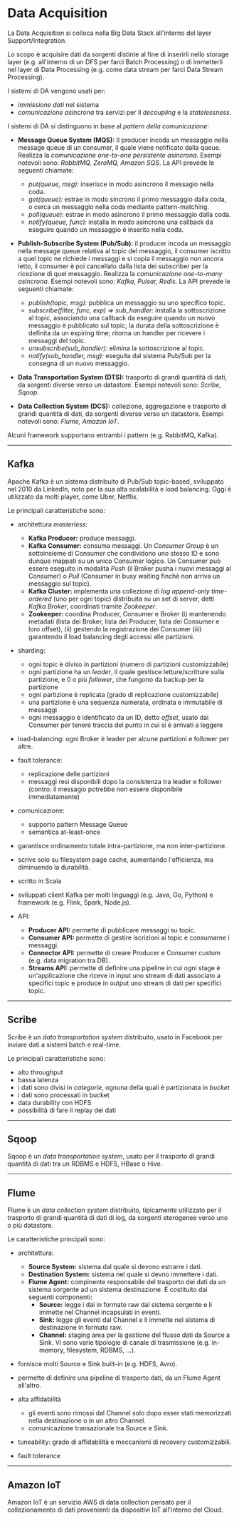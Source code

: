 # Data Acquisition
La Data Acquisition si colloca nella Big Data Stack all'interno del layer Support/Integration.

Lo scopo è acquisire dati da sorgenti distinte al fine di inserirli nello storage layer (e.g. all'interno di un DFS per farci Batch Processing) o di immetterli nel layer di Data Processing (e.g. come data stream per farci Data Stream Processing).

I sistemi di DA vengono usati per:
* *immissione dati* nel sistema
* *comunicazione asincrona* tra servizi per il *decoupling* e la *statelessness*.

I sistemi di DA si distinguono in base al *pattern della comunicazione*:

* **Message Queue System (MQS):** Il producer incoda un messaggio nella message queue di un consumer, il quale viene notificato dalla queue.
Realizza la *comunicazione one-to-one persistente asincrona*.
Esempi notevoli sono: *RabbitMQ, ZeroMQ, Amazon SQS*.
La API prevede le seguenti chiamate:
  * *put(queue, msg):* inserisce in modo asincrono il messagio nella coda.
  * *get(queue):* estrae in modo sincrono il primo messaggio dalla coda, o cerca un messaggio nella coda mediante pattern-matching.
  * *poll(queue):* estrae in modo asincrono il primo messaggio dalla coda.
  * *notify(queue, func):* installa in modo asincrono una callback da eseguire quando un messaggio è inserito nella coda.

* **Publish-Subscribe System (Pub/Sub):** il producer incoda un messaggio nella message queue relativa al topic del messaggio, il consumer iscritto a quel topic ne richiede i messaggi e si copia il messaggio non ancora letto, il consumer è poi cancellato dalla lista dei subscriber per la ricezione di quel messaggio.
Realizza la *comunicazione one-to-many asincrona*.
Esempi notevoli sono: *Kafka, Pulsar, Redis*.
La API prevede le seguenti chiamate:
  * *publish(topic, msg):* pubblica un messaggio su uno specifico topic.
  * *subscribe(filter, func, exp) => sub_handler:* installa la sottoscrizione al topic, associando una callback da eseguire quando un nuovo messaggio è pubblicato sul topic; la durata della sottoscrizione è definita da un expiring time; ritorna un handler per ricevere i messaggi del topic.
  * *unsubscribe(sub_handler):* elimina la sottoscrizione al topic.
  * *notify(sub_handler, msg):* eseguita dal sistema Pub/Sub per la consegna di un nuovo messaggio.

* **Data Transportation System (DTS):** trasporto di grandi quantità di dati, da sorgenti diverse verso un datastore.
Esempi notevoli sono: *Scribe, Sqoop*.

* **Data Collection System (DCS):** collezione, aggregazione e trasporto di grandi quantità di dati, da sorgenti diverse verso un datastore.
Esempi notevoli sono: *Flume, Amazon IoT*.

Alcuni framework supportano entrambi i pattern (e.g. RabbitMQ, Kafka).

---

## Kafka
Apache Kafka è un sistema distribuito di Pub/Sub topic-based, sviluppato nel 2010 da LinkedIn, noto per la sua alta scalabilità e load balancing.
Oggi è utilizzato da molti player, come Uber, Netflix.

Le principali caratteristiche sono:

* architettura *masterless*:
  * **Kafka Producer:** produce messaggi.
  * **Kafka Consumer:** consuma messaggi. Un *Consumer Group* è un sottoinsieme di Consumer che condividono uno stesso ID e sono dunque mappati su un unico Consumer logico. Un Consumer può essere eseguito in modalità *Push* (il Broker pusha i nuovi messaggi al Consumer) o *Pull* (Consumer in busy waiting finchè non arriva un messaggio sul topic).
  * **Kafka Cluster:** implementa una collezione di *log append-only time-ordered* (uno per ogni topic) distribuita su un set di server, detti *Kafka Broker*, coordinati tramite *Zookeeper*.
  * **Zookeeper:** coordina Producer, Consumer e Broker (i) mantenendo metadati (lista dei Broker, lista dei Producer, lista dei Consumer e loro offset), (ii) gestendo la registrazione dei Consumer (iii) garantendo il load balancing degli accessi alle partizioni.

* sharding:
  * ogni topic è diviso in partizioni (numero di partizioni customizzabile)
  * ogni partizione ha un *leader*, il quale gestisce letture/scritture sulla partizione, e 0 o più *follower*, che fungono da backup per la partizione
  * ogni partizione è replicata (grado di replicazione customizzabile)
  * una partizione è una sequenza numerata, ordinata e immutabile di messaggi
  * ogni messaggio è identificato da un ID, detto *offset*, usato dai Consumer per tenere traccia del punto in cui si è arrivati a leggere


* load-balancing: ogni Broker è leader per alcune partizioni e follower per altre.

* fault tolerance:
  * replicazione delle partizioni
  * messaggi resi disponibili dopo la consistenza tra leader e follower (contro: il messagio potrebbe non essere disponibile immediatamente)

* comunicazione:
  * supporto pattern Message Queue
  * semantica at-least-once

* garantisce ordinamento totale intra-partizione, ma non inter-partizione.
* scrive solo su filesystem page cache, aumentando l'efficienza, ma diminuendo la durabilità.

* scritto in Scala
* sviluppati client Kafka per molti linguaggi (e.g. Java, Go, Python) e framework (e.g. Flink, Spark, Node.js).
* API:
  * **Producer API:** permette di pubblicare messaggi su topic.
  * **Consumer API:** permette di gestire iscrizioni ai topic e consumarne i messaggi.
  * **Connector API:** permette di creare Producer e Consumer custom (e.g. data migration tra DB).
  * **Streams API:** permette di definire una pipeline in cui ogni stage è un'applicazione che riceve in input uno stream di dati associato a specifici topic e produce in output uno stream di dati per specifici topic.

---

## Scribe
Scribe è un *data transportation system* distribuito, usato in Facebook per inviare dati a sistemi batch e real-time.

Le principali caratteristiche sono:
* alto throughput
* bassa latenza
* i dati sono divisi in *categorie*, ognuna della quali è partizionata in *bucket*
* i dati sono processati in bucket
* data durability con HDFS
* possibilità di fare il replay dei dati

---

## Sqoop
Sqoop è un *data transportation system*, usato per il trasporto di grandi quantità di dati tra un RDBMS e HDFS, HBase o Hive.

---

## Flume
Flume è un *data collection system* distribuito, tipicamente utilizzato per il trasporto di grandi quantità di dati di log, da sorgenti eterogenee verso uno o più datastore.

Le caratteristiche principali sono:

* architettura:
  * **Source System:** sistema dal quale si devono estrarre i dati.
  * **Destination System:** sistema nel quale si devno immettere i dati.
  * **Flume Agent:** compinente responsabile del trasporto dei dati da un sistema sorgente ad un sistema destinazione. È costituito dai seguenti componenti:
    * **Source:** legge i dai in formato raw dal sistema sorgente e li immette nel Channel incapsulati in eventi.
    * **Sink:** legge gli eventi dal Channel e li immette nel sistema di destinazione in formato raw.
    * **Channel:** staging area per la gestione del flusso dati da Source a Sink. Vi sono varie tipologie di canale di trasmissione (e.g. in-memory, filesystem, RDBMS, ...).
* fornisce molti Source e Sink built-in (e.g. HDFS, Avro).
* permette di definire una pipeline di trasporto dati, da un Flume Agent all'altro.

* alta affidabilità
  * gli eventi sono rimossi dal Channel solo dopo esser stati memorizzati nella destinazione o in un altro Channel.
  * comunicazione transazionale tra Source e Sink.

* tuneability: grado di affidabilità e meccanismi di recovery customizzabili.

* fault tolerance

---

## Amazon IoT
Amazon IoT è un servizio AWS di data collection pensato per il collezionamento di dati provenienti da dispositivi IoT all'interno del Cloud.
